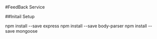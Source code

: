 #FeedBack Service

##Initail Setup

npm install --save express
npm install --save body-parser
npm install --save mongoose
